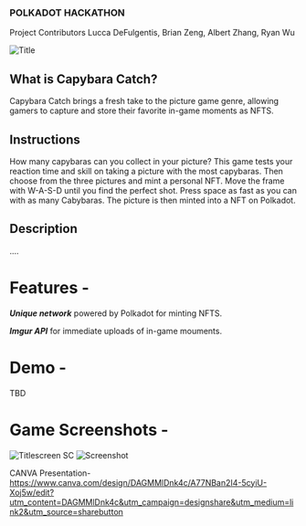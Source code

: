 ### POLKADOT HACKATHON

Project Contributors
Lucca DeFulgentis, Brian Zeng, Albert Zhang, Ryan Wu

![Title](https://github.com/user-attachments/assets/f4158835-d116-493b-b073-8ca587740ea1)

## What is Capybara Catch?

Capybara Catch brings a fresh take to the picture game genre, allowing gamers to capture and store their favorite in-game moments as NFTS.


## Instructions 
How many capybaras can you collect in your picture? This game tests your reaction time and skill on taking a picture with the most capybaras. Then choose from the three pictures and mint a personal NFT.
Move the frame with W-A-S-D until you find the perfect shot. Press space as fast as you can with as many Cabybaras. The picture is then minted into a NFT on Polkadot.

## Description
....

# Features - 
***Unique network*** powered by Polkadot for minting NFTS.

***Imgur API*** for immediate uploads of in-game mouments.

# Demo -
TBD


# Game Screenshots -

![Titlescreen SC](https://github.com/user-attachments/assets/d72ebf0b-2d03-444b-aa89-e7105012eff5)
![Screenshot](https://github.com/user-attachments/assets/fa082086-972d-4b1c-8191-c0970c3ca59f)



CANVA Presentation-
https://www.canva.com/design/DAGMMlDnk4c/A77NBan2I4-5cyiU-Xoj5w/edit?utm_content=DAGMMlDnk4c&utm_campaign=designshare&utm_medium=link2&utm_source=sharebutton

